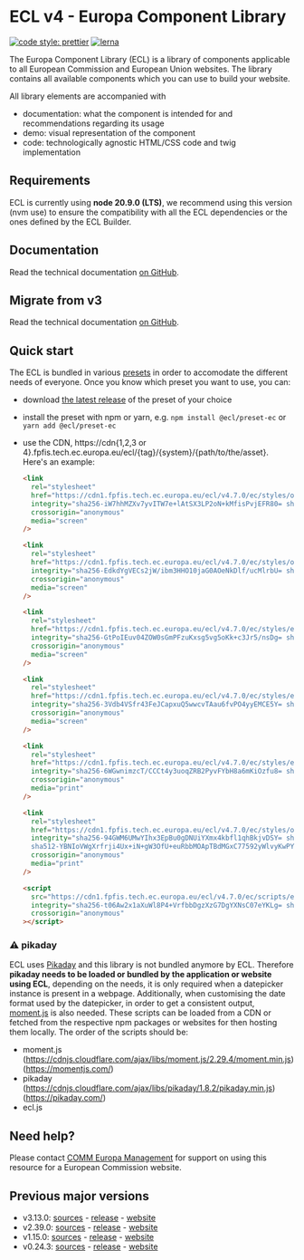 # ECL v4 - Europa Component Library

[![code style: prettier](https://img.shields.io/badge/code_style-prettier-ff69b4.svg?style=flat-square)](https://github.com/prettier/prettier)
[![lerna](https://img.shields.io/badge/maintained%20with-lerna-cc00ff.svg)](https://lernajs.io/)

The Europa Component Library (ECL) is a library of components applicable to all European Commission and European Union websites. The library contains all available components which you can use to build your website.

All library elements are accompanied with

- documentation: what the component is intended for and recommendations regarding its usage
- demo: visual representation of the component
- code: technologically agnostic HTML/CSS code and twig implementation

## Requirements

ECL is currently using **node 20.9.0 (LTS)**, we recommend using this version (nvm use) to ensure the compatibility with all the ECL dependencies or the ones defined by the ECL Builder.

## Documentation

Read the technical documentation [on GitHub](docs/README.md).

## Migrate from v3

Read the technical documentation [on GitHub](docs/Migrating-v4.md).

## Quick start

The ECL is bundled in various [presets](docs/presets.md) in order to accomodate the different needs of everyone. Once you know which preset you want to use, you can:

- download [the latest release](https://github.com/ec-europa/europa-component-library/releases/latest) of the preset of your choice
- install the preset with npm or yarn, e.g. `npm install @ecl/preset-ec` or `yarn add @ecl/preset-ec`
- use the CDN, https://cdn{1,2,3 or 4}.fpfis.tech.ec.europa.eu/ecl/{tag}/{system}/{path/to/the/asset}. Here's an example:

  ```html
  <link
    rel="stylesheet"
    href="https://cdn1.fpfis.tech.ec.europa.eu/ecl/v4.7.0/ec/styles/optional/ecl-ec-default.css"
    integrity="sha256-iW7hhMZXv7yvITW7e+lAtSX3LP2oN+kMfisPvjEFR80= sha384-90cZ0eB/WItWc1lC4uryBB0/aNO84gk9eU2IQHjkTW0MZIs+sz/NUykutVRvkdtW sha512-WsI01nbLVzMIXdluwM+eyr/jhs5UVFrwHKZMcz5NmiakQ0XWzKl/HhTNAH16RHQCVwlxJe5dAtdEJoXLa4lqUw=="
    crossorigin="anonymous"
    media="screen"
  />
  ```

  ```html
  <link
    rel="stylesheet"
    href="https://cdn1.fpfis.tech.ec.europa.eu/ecl/v4.7.0/ec/styles/optional/ecl-reset.css"
    integrity="sha256-EdkdYgVECs2jW/ibm3HHO10jaG0AOeNkDlf/ucMlrbU= sha384-P1sBTcqevL99sC0B1zmBV1lMqsbViU0cqnEN2jAHEQd3VmSNfegxVKv2dxYu9GhUsha512-KzbAuvXUKtELOvX0akYYtBs6bfeIdrKhEo8xwXt9FxLxgQ6YT1EDXC5c+HKsGGDhrfRe736D4BhIzL9a9HETwg=="
    crossorigin="anonymous"
    media="screen"
  />
  ```

  ```html
  <link
    rel="stylesheet"
    href="https://cdn1.fpfis.tech.ec.europa.eu/ecl/v4.7.0/ec/styles/ecl-ec.css"
    integrity="sha256-GtPoIEuv04ZOW0sGmPFzuKxsg5vg5oKk+c3Jr5/nsDg= sha384-UCzb3Wr61GTH9ni7H9lsXJ2B0dSjXAP+KXSviP1naNe4WX+JPQFB6hfDYhi/AwoL sha512-RelZzdtLiUDJISd764PXYp/BalPoq/JXQXxZz+2IppP+q5wikB4p22uaWXg3dk/28UHsaY7wrP7oFJyMlxhb7w=="
    crossorigin="anonymous"
    media="screen"
  />
  ```

  ```html
  <link
    rel="stylesheet"
    href="https://cdn1.fpfis.tech.ec.europa.eu/ecl/v4.7.0/ec/styles/ecl-ec-utilities.css"
    integrity="sha256-3Vdb4VSfr43FeJCapxuQ5wwcvTAau6fvPO4yyEMCE5Y= sha384-uxtSW7PSydM9Ow3jU25ck+o9xHET/9y1RW5I9Kl2dx5zVkKRX/LS06r82yMuQsfO sha512-blsB5JICQnYY/aj6wUN404YrYCi3OcfGAaQ6bfh5oCttV2+ORUhbFZ9y//IDJlRQLqJ3UCnanSV+mM42LUVKTA=="
    crossorigin="anonymous"
    media="screen"
  />
  ```

  ```html
  <link
    rel="stylesheet"
    href="https://cdn1.fpfis.tech.ec.europa.eu/ecl/v4.7.0/ec/styles/ecl-ec-print.css"
    integrity="sha256-6WGwnimzcT/CCCt4y3uoqZRB2PyvFYbH8a6mKiOzfu8= sha384-gxx+5NguJCcrRIVRDWZDLi53ih7mh2U9rCeIxNJZuINCSEQrJjHUXK4OUVTT/Mxj sha512-yjc+86Pd1po51IU1IJqKCd5GyYSW/TTAHs8ieoCacUAaq0NLWqbD+WuliI7i04ZGde8dK5mTL+oPojQvUpefAQ=="
    crossorigin="anonymous"
    media="print"
  />
  ```

  ```html
  <link
    rel="stylesheet"
    href="https://cdn1.fpfis.tech.ec.europa.eu/ecl/v4.7.0/ec/styles/optional/ecl-ec-default-print.css"
    integrity="sha256-94GWM6UMwYIhx3EpBu0gDNUiYXmx4kbfl1qhBkjvDSY= sha384-UbjfSU0KUoc9nhgsAfKdxylzfUEHxvM1k2mYOt8/bLydYrFbL+ERbzqVRrjb9t8b
    sha512-YBNIoVWgXrfrji4Ux+iN+gW3OfU+euRbbMOApTBdMGxC77592yWlvyKwPYTF6UR5bJwe+rYYz09RBvJRO+q9zw=="
    crossorigin="anonymous"
    media="print"
  />
  ```

  ```html
  <script
    src="https://cdn1.fpfis.tech.ec.europa.eu/ecl/v4.7.0/ec/scripts/ecl-ec.js"
    integrity="sha256-t06Aw2x1aXuWl8P4+VrfbbDgzXzG7DgYXNsC07eYKLg= sha384-eEV5mdTXAaDyXMMExBvtkbqvSJTo+H1lMhWpZPTwmJbWZam6rkKWDWSKb+OSl7uI sha512-+6xdwKTXk0w5cYkA7WZiDEw7kdRHqJUvIVQcswuA6h1ixMHY6irJ2KZCDqzaFMgVi0CvtX+njup9+LbNER8M7w=="
    crossorigin="anonymous"
  ></script>
  ```

### :warning: pikaday

ECL uses [Pikaday](https://github.com/Pikaday/Pikaday) and this library is not bundled anymore by ECL.
Therefore **pikaday needs to be loaded or bundled by the application or website using ECL**, depending on the needs, it is only required when a datepicker instance is present in a webpage.
Additionally, when customising the date format used by the datepicker, in order to get a consistent output, [moment.js](https://momentjs.com/) is also needed.
These scripts can be loaded from a CDN or fetched from the respective npm packages or websites for then hosting them locally.
The order of the scripts should be:

- moment.js (https://cdnjs.cloudflare.com/ajax/libs/moment.js/2.29.4/moment.min.js) (https://momentjs.com/)
- pikaday (https://cdnjs.cloudflare.com/ajax/libs/pikaday/1.8.2/pikaday.min.js) (https://pikaday.com/)
- ecl.js

## Need help?

Please contact [COMM Europa Management](mailto:Europamanagement@ec.europa.eu) for support on using this resource for a European Commission website.

## Previous major versions

- v3.13.0: [sources](https://github.com/ec-europa/europa-component-library/tree/v3) - [release](https://github.com/ec-europa/europa-component-library/releases/tag/v3.13.0) - [website](https://ec.europa.eu/component-library/v3.13.0/)
- v2.39.0: [sources](https://github.com/ec-europa/europa-component-library/tree/v2) - [release](https://github.com/ec-europa/europa-component-library/releases/tag/v2.39.0) - [website](https://ec.europa.eu/component-library/v2.39.0/)
- v1.15.0: [sources](https://github.com/ec-europa/europa-component-library/tree/v1) - [release](https://github.com/ec-europa/europa-component-library/releases/tag/v1.15.0) - [website](https://ec.europa.eu/component-library/v1.15.0/)
- v0.24.3: [sources](https://github.com/ec-europa/europa-component-library/tree/v0) - [release](https://github.com/ec-europa/europa-component-library/releases/tag/v0.24.3) - [website](https://ec.europa.eu/component-library/v0.24.3/)
